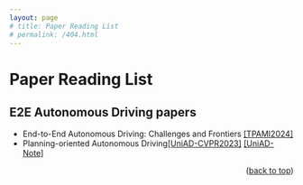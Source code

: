 ```yaml
---
layout: page
# title: Paper Reading List
# permalink: /404.html
---
```


# Paper Reading List

## E2E Autonomous Driving papers

<!-- <details><summary>(Click for details)</summary> -->

- End-to-End Autonomous Driving: Challenges and Frontiers [[TPAMI2024]](https://arxiv.org/abs/2306.16927)
- Planning-oriented Autonomous Driving[[UniAD-CVPR2023]](https://arxiv.org/abs/2212.10156) [[UniAD-Note]](./UniAD.md)

<!-- </details> -->

<p align="right">(<a href="#top">back to top</a>)</p>





